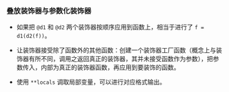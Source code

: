 ### 叠放装饰器与参数化装饰器

- 如果把 `@d1` 和 `@d2` 两个装饰器按顺序应用到函数上，相当于进行了 `f = d1(d2(f))`。

- 让装饰器接受除了函数外的其他函数：创建一个装饰器工厂函数（概念上与装饰器有所不同，调用之返回真正的装饰器，其并未接受函数作为参数），把参数传入，内部为真正的装饰器函数，再应用到要装饰的函数。

- 使用 `**locals` 调取局部变量，可以进行对应格式输出。